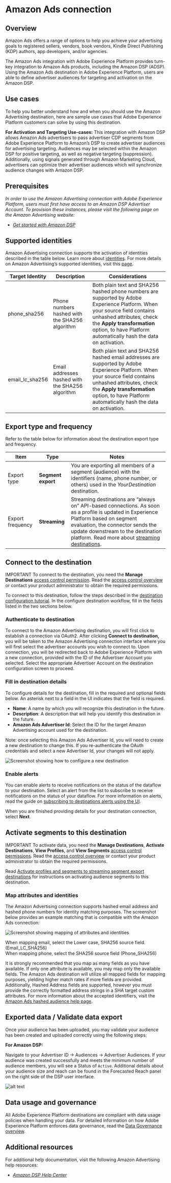 # Amazon Ads connection

## Overview

Amazon Ads offers a range of options to help you achieve your advertising goals to registered sellers, vendors, book vendors, Kindle Direct Publishing (KDP) authors, app developers, and/or agencies.

The Amazon Ads integration with Adobe Experience Platform provides turn-key integration to Amazon Ads products, including the Amazon DSP (ADSP). Using the Amazon Ads destination in Adobe Experience Platform, users are able to define advertiser audiences for targeting and activation on the Amazon DSP.


## Use cases

To help you better understand how and when you should use the Amazon Advertising destination, here are sample use cases that Adobe Experience Platform customers can solve by using this destination.

**For Activation and Targeting Use-cases:**
This integration with Amazon DSP allows Amazon Ads advertisers to pass advertiser CDP segments from Adobe Experience Platform to Amazon’s DSP to create advertiser audiences for advertising targeting. Audiences may be selected within the Amazon DSP for positive targeting, as well as negative targeting (suppression). Additionally, using signals generated through Amazon Marketing Cloud, advertisers can optimize their advertiser audiences which will synchronize audience changes with Amazon DSP.


## Prerequisites

*In order to use the Amazon Advertising connection with Adobe Experience Platform, users must first have access to an Amazon DSP Advertiser Account.  To provision these instances, please visit the following page on the Amazon Advertising website:*

* *[Get started with Amazon DSP](https://advertising.amazon.com/solutions/products/amazon-dsp?ref_=a20m_us_hnav_p_dsp_adtech)*

## Supported identities

Amazon Advertising connection supports the activation of identities described in the table below. Learn more about [identities](https://experienceleague.adobe.com/docs/experience-platform/identity/namespaces.html?lang=en). For more details on Amazon Advertising’s supported identities, visit this [page](https://advertising.amazon.com/dsp/help/ss/en/audiences#GA6BC9BW52YFXBNE).

|Target Identity	|Description	|Considerations	|
|---	|---	|---	|
|phone_sha256	|Phone numbers hashed with the SHA256 algorithm	|Both plain text and SHA256 hashed phone numbers are supported by Adobe Experience Platform. When your source field contains unhashed attributes, check the **Apply transformation** option, to have Platform automatically hash the data on activation.	|
|email_lc_sha256	|Email addresses hashed with the SHA256 algorithm	|Both plain text and SHA256 hashed email addresses are supported by Adobe Experience Platform. When your source field contains unhashed attributes, check the **Apply transformation** option, to have Platform automatically hash the data on activation.	|

## Export type and frequency


Refer to the table below for information about the destination export type and frequency.

|Item	|Type	|Notes	|
|---	|---	|---	|
|Export type	|**Segment export**	|You are exporting all members of a segment (audience) with the identifiers (name, phone number, or others) used in the *YourDestination* destination.	|
|Export frequency	|**Streaming**	|Streaming destinations are “always on” API-based connections. As soon as a profile is updated in Experience Platform based on segment evaluation, the connector sends the update downstream to the destination platform. Read more about [streaming destinations](https://experienceleague.adobe.com/docs/experience-platform/destinations/destination-types.html?lang=en#streaming-destinations).	|

## Connect to the destination

IMPORTANT
To connect to the destination, you need the **Manage Destinations** [access control permission](https://experienceleague.adobe.com/docs/experience-platform/access-control/home.html?lang=en#permissions). Read the [access control overview](https://experienceleague.adobe.com/docs/experience-platform/access-control/ui/overview.html?lang=en) or contact your product administrator to obtain the required permissions.

To connect to this destination, follow the steps described in the [destination configuration tutorial](https://experienceleague.adobe.com/docs/experience-platform/destinations/ui/connect-destination.html?lang=en). In the configure destination workflow, fill in the fields listed in the two sections below.

### Authenticate to destination

To connect to the Amazon Advertising destination, you will first click to establish a connection via OAuth2. After clicking 
 **Connect to destination,** you will be taken to the Amazon Advertising connection interface where you will first select the advertiser accounts you wish to connect to.  Upon connection, you will be redirected back to Adobe Experience Platform with a new connection, provided with the ID of the Advertiser Account you selected. Select the appropriate Advertiser Account on the destination configuration screen to proceed.


### Fill in destination details

To configure details for the destination, fill in the required and optional fields below. An asterisk next to a field in the UI indicates that the field is required.

* **Name**: A name by which you will recognize this destination in the future.
* **Description**: A description that will help you identify this destination in the future.
* **Amazon Ads Advertiser Id**: Select the ID for the target Amazon Advertising account used for the destination. 

Note: once selecting this Amazon Ads Advertiser Id, you will need to create a new destination to change this. If you re-authenticate the OAuth credentials and select a new Advertiser Id, your changes will not apply.

![Screenshot showing how to configure a new destination](../../assets/catalog/advertising/amazon_ads_image_1.png)
### Enable alerts

You can enable alerts to receive notifications on the status of the dataflow to your destination. Select an alert from the list to subscribe to receive notifications on the status of your dataflow. For more information on alerts, read the guide on [subscribing to destinations alerts using the UI](https://experienceleague.adobe.com/docs/experience-platform/destinations/ui/alerts.html?lang=en).

When you are finished providing details for your destination connection, select **Next**.

## Activate segments to this destination

IMPORTANT
To activate data, you need the **Manage Destinations**, **Activate Destinations**, **View Profiles**, and **View Segments** [access control permissions](https://experienceleague.adobe.com/docs/experience-platform/access-control/home.html?lang=en#permissions). Read the [access control overview](https://experienceleague.adobe.com/docs/experience-platform/access-control/ui/overview.html?lang=en) or contact your product administrator to obtain the required permissions.

Read [Activate profiles and segments to streaming segment export destinations](https://experienceleague.adobe.com/docs/experience-platform/destinations/ui/activate/activate-segment-streaming-destinations.html?lang=en) for instructions on activating audience segments to this destination.

### Map attributes and identities

The Amazon Advertising connection supports hashed email address and hashed phone numbers for identity matching purposes.  The screenshot below provides an example matching that is compatible with the Amazon Ads connection:

![Screenshot showing mapping of attributes and identities](../../assets/catalog/advertising/amazon_ads_image_2.png)

When mapping email, select the Lower case, SHA256 source field. (Email_LC_SHA256)  
When mapping phone, select the SHA256 source field (Phone_SHA256)

It is strongly recommended that you map as many fields as you have available. If only one attribute is available, you may map only the available fields.  The Amazon Ads destination will utilize all mapped fields for mapping purposes, yielding higher match rates if more fields are provided. Additionally, Hashed Address fields are supported, however you must provide the correctly formatted address strings in a SHA target custom attributes. For more information about the accepted identifiers, visit the [Amazon Ads hashed audience help page](https://advertising.amazon.com/dsp/help/ss/en/audiences#GA6BC9BW52YFXBNE).

## Exported data / Validate data export

Once  your audience has been uploaded, you may validate your audience has been created and uploaded correctly using the following steps:

**For Amazon DSP:** 

Navigate to your Advertiser ID → Audiences → Advertiser Audiences. If your audience was created successfully and meets the minimum number of audience members, you will see a Status of `Active`.  Additional details about your audience size and reach can be found in the Forecasted Reach panel on the right side of the DSP user interface. 

![alt text](../../assets/catalog/advertising/amazon_ads_image_3.png)


## Data usage and governance

All Adobe Experience Platform destinations are compliant with data usage policies when handling your data. For detailed information on how Adobe Experience Platform enforces data governance, read the [Data Governance overview](https://experienceleague.adobe.com/docs/experience-platform/data-governance/home.html?lang=en).

## Additional resources

For additional help documentation, visit the following Amazon Advertising help resources:


* *[Amazon DSP Help Center](https://advertising.amazon.com/dsp/help/ss/en/audiences#/)*

